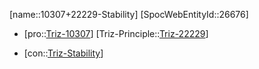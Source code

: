 ﻿---
type: TrizContradiction
aliases:
- 10307+22229-Stability
license: CC BY-SA 4.0
copyright: https://github.com/SpocWeb
IsDeleted: false
IsReadOnly: false
Confidential: public
tags: 
- Triz/Contradiction
---
[name::10307+22229-Stability]
[SpocWebEntityId::26676]
+ [pro::[Triz-10307](Triz-10307)]
[Triz-Principle::[Triz-22229](Triz-22229)]
- [con::[Triz-Stability](tech/Triz/Parameter/Triz-Stability.md)]

